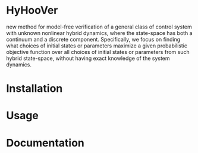 # HyHooVer
new method for model-free verification of a general class of control
system with unknown nonlinear hybrid dynamics, where the state-space has both a continuum and a discrete
component. Specifically, we focus on finding what choices of initial states or parameters maximize a given
probabilistic objective function over all choices of initial states or parameters from such hybrid state-space,
without having exact knowledge of the system dynamics.

# Installation

# Usage

# Documentation

